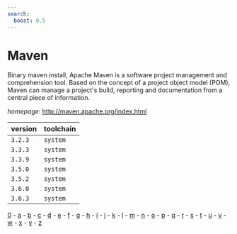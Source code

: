 ```yaml
---
search:
  boost: 0.5
---
```

# Maven

Binary maven install, Apache Maven is a software project management and comprehension tool. Based on the concept of a project object model (POM), Maven can manage a project's build, reporting and documentation from a central piece of information.

*homepage*: <http://maven.apache.org/index.html>

version | toolchain
--------|----------
``3.2.3`` | ``system``
``3.3.3`` | ``system``
``3.3.9`` | ``system``
``3.5.0`` | ``system``
``3.5.2`` | ``system``
``3.6.0`` | ``system``
``3.6.3`` | ``system``

[0](../0/index.md) - [a](../a/index.md) - [b](../b/index.md) - [c](../c/index.md) - [d](../d/index.md) - [e](../e/index.md) - [f](../f/index.md) - [g](../g/index.md) - [h](../h/index.md) - [i](../i/index.md) - [j](../j/index.md) - [k](../k/index.md) - [l](../l/index.md) - [m](../m/index.md) - [n](../n/index.md) - [o](../o/index.md) - [p](../p/index.md) - [q](../q/index.md) - [r](../r/index.md) - [s](../s/index.md) - [t](../t/index.md) - [u](../u/index.md) - [v](../v/index.md) - [w](../w/index.md) - [x](../x/index.md) - [y](../y/index.md) - [z](../z/index.md)

